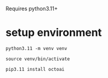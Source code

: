 Requires python3.11+

# setup environment

`python3.11 -m venv venv`

`source venv/bin/activate`

`pip3.11 install octoai`
